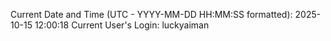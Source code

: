 Current Date and Time (UTC - YYYY-MM-DD HH:MM:SS formatted): 2025-10-15 12:00:18
Current User's Login: luckyaiman

